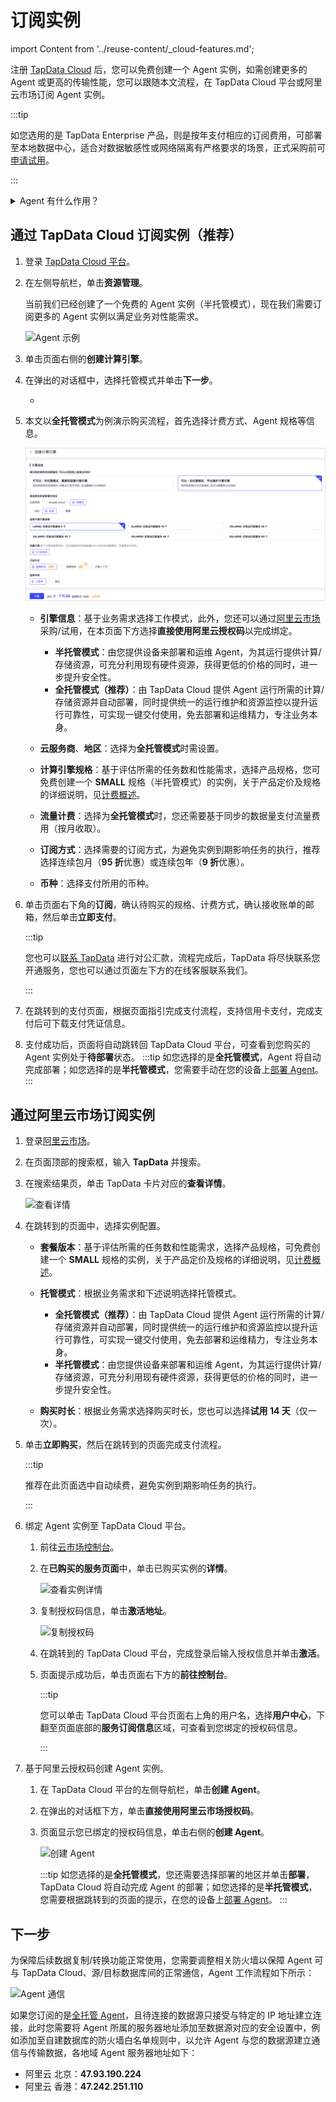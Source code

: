 # 订阅实例

import Content from '../reuse-content/_cloud-features.md';

<Content />

注册 [TapData Cloud](https://cloud.tapdata.net/console/v3/) 后，您可以免费创建一个 Agent 实例，如需创建更多的 Agent 或更高的传输性能，您可以跟随本文流程，在 TapData Cloud 平台或阿里云市场订阅 Agent 实例。

:::tip

如您选用的是 TapData Enterprise 产品，则是按年支付相应的订阅费用，可部署至本地数据中心，适合对数据敏感性或网络隔离有严格要求的场景，正式采购前可[申请试用](https://tapdata.net/tapdata-on-prem/demo.html)‍。

:::

<details><summary>Agent 有什么作用？</summary>
Agent 是数据同步、数据异构、数据开发场景中的关键程序，负责通过流式技术从源库获取数据、处理转换数据并发送到目标库，由云上的管理端统一管理。
</details>

## 通过 TapData Cloud 订阅实例（推荐）

1. 登录 [TapData Cloud 平台](https://cloud.tapdata.net/console/v3/)。

2. 在左侧导航栏，单击**资源管理**。

   当前我们已经创建了一个免费的 Agent 实例（半托管模式），现在我们需要订阅更多的 Agent 实例以满足业务对性能需求。

   ![Agent 示例](../images/agent_free.png)

3. 单击页面右侧的**创建计算引擎**。

4. 在弹出的对话框中，选择<span id="hosted-mode">托管模式</span>并单击**下一步**。

   * 
   
5. 本文以**全托管模式**为例演示购买流程，首先选择计费方式、Agent 规格等信息。

   ![选择 Agent 规格](../images/select_agent_spec.png)

   * **引擎信息**：基于业务需求选择工作模式，此外，您还可以通过[阿里云市场](https://market.aliyun.com/products/56024006/cmgj00061912.html)采购/试用，在本页面下方选择**直接使用阿里云授权码**以完成绑定。
     * **半托管模式**：由您提供设备来部署和运维 Agent，为其运行提供计算/存储资源，可充分利用现有硬件资源，获得更低的价格的同时，进一步提升安全性。
     * **全托管模式（推荐）**：由 TapData Cloud 提供 Agent 运行所需的计算/存储资源并自动部署，同时提供统一的运行维护和资源监控以提升运行可靠性，可实现一键交付使用，免去部署和运维精力，专注业务本身。
   
   * **云服务商**、**地区**：选择为**全托管模式**时需设置。
   * **计算引擎规格**：基于评估所需的任务数和性能需求，选择产品规格，您可免费创建一个 **SMALL** 规格（半托管模式）的实例，关于产品定价及规格的详细说明，见[计费概述](billing-overview.md)。
   * **流量计费**：选择为**全托管模式**时，您还需要基于同步的数据量支付流量费用（按月收取）。
   * **订阅方式**：选择需要的订阅方式，为避免实例到期影响任务的执行，推荐选择连续包月（**95 折**优惠）或连续包年（**9 折**优惠）。
   * **币种**：选择支付所用的币种。
   
7. 单击页面右下角的**订阅**，确认待购买的规格、计费方式，确认接收账单的邮箱，然后单击**立即支付**。

   :::tip

   您也可以[联系 TapData](../appendix/support.md) 进行对公汇款，流程完成后，TapData 将尽快联系您开通服务，您也可以通过页面左下方的在线客服联系我们。

   :::

7. 在跳转到的支付页面，根据页面指引完成支付流程，支持信用卡支付，完成支付后可下载支付凭证信息。

8. 支付成功后，页面将自动跳转回 TapData Cloud 平台，可查看到您购买的 Agent 实例处于**待部署**状态。
   :::tip
   如您选择的是**全托管模式**，Agent 将自动完成部署；如您选择的是**半托管模式**，您需要手动在您的设备上[部署 Agent](../installment/install-tapdata-agent/README.md)。
   :::



## 通过阿里云市场订阅实例

1. 登录[阿里云市场](https://market.aliyun.com/)。

2. 在页面顶部的搜索框，输入 **TapData** 并搜索。

3. 在搜索结果页，单击 TapData 卡片对应的**查看详情**。

   ![查看详情](../images/view_aliyun_market_detail.png)

4. 在跳转到的页面中，选择实例配置。

   * **套餐版本**：基于评估所需的任务数和性能需求，选择产品规格，可免费创建一个 **SMALL** 规格的实例，关于产品定价及规格的详细说明，见[计费概述](billing-overview.md)。
   * **托管模式**：根据业务需求和下述说明选择托管模式。
     * **全托管模式（推荐）**：由 TapData Cloud 提供 Agent 运行所需的计算/存储资源并自动部署，同时提供统一的运行维护和资源监控以提升运行可靠性，可实现一键交付使用，免去部署和运维精力，专注业务本身。
     * **半托管模式**：由您提供设备来部署和运维 Agent，为其运行提供计算/存储资源，可充分利用现有硬件资源，获得更低的价格的同时，进一步提升安全性。

   * **购买时长**：根据业务需求选择购买时长，您也可以选择**试用 14 天**（仅一次）。

5. 单击**立即购买**，然后在跳转到的页面完成支付流程。

   :::tip

   推荐在此页面选中自动续费，避免实例到期影响任务的执行。

   :::

6. 绑定 Agent 实例至 TapData Cloud 平台。

   1. 前往[云市场控制台](https://market.console.aliyun.com/imageconsole/index.htm)。

   2. 在**已购买的服务页面**中，单击已购买实例的**详情**。

      ![查看实例详情](../images/aliyun_market_instance_detail.png)

   3. 复制授权码信息，单击**激活地址**。

      ![复制授权码](../images/copy_instance_active_code.png)

   4. 在跳转到的 TapData Cloud 平台，完成登录后输入授权信息并单击**激活**。

   5. 页面提示成功后，单击页面右下方的**前往控制台**。

      :::tip

      您可以单击 TapData Cloud 平台页面右上角的用户名，选择**用户中心**，下翻至页面底部的**服务订阅信息**区域，可查看到您绑定的授权码信息。

      :::

7. 基于阿里云授权码创建 Agent 实例。

   1. 在 TapData Cloud 平台的左侧导航栏，单击**创建 Agent**。

   2. 在弹出的对话框下方，单击**直接使用阿里云市场授权码**。

   3. 页面显示您已绑定的授权码信息，单击右侧的**创建 Agent**。

      ![创建 Agent](../images/create_agent_via_aliyun_market_code.png)

      :::tip
      如您选择的是**全托管模式**，您还需要选择部署的地区并单击**部署**，TapData Cloud 将自动完成 Agent 的部署；如您选择的是**半托管模式**，您需要根据跳转到的页面的提示，在您的设备上[部署 Agent](../installment/install-tapdata-agent/README.md)。
      :::



## 下一步

为保障后续数据复制/转换功能正常使用，您需要调整相关防火墙以保障 Agent 可与 TapData Cloud、源/目标数据库间的正常通信，Agent 工作流程如下所示： 

![Agent 通信](../images/architecture.png)

如果您订阅的是[全托管 Agent](#hosted-mode)，且待连接的数据源只接受与特定的 IP 地址建立连接，此时您需要将 Agent 所属的服务器地址添加至数据源对应的安全设置中，例如添加至自建数据库的防火墙白名单规则中，以允许 Agent 与您的数据源建立通信与传输数据，各地域 Agent 服务器地址如下：

- 阿里云 北京：**47.93.190.224**
- 阿里云 香港：**47.242.251.110**
